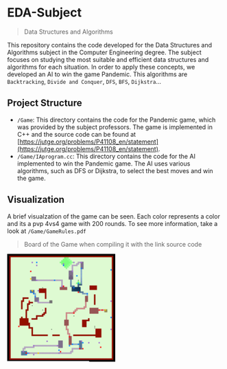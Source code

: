 # EDA-Subject
>Data Structures and Algorithms

This repository contains the code developed for the Data Structures and Algorithms subject in the Computer Engineering degree. The subject focuses on studying the most suitable and efficient data structures and algorithms for each situation. In order to apply these concepts, we developed an AI to win the game Pandemic. This algorithms are `Backtracking`, `Divide and Conquer`, `DFS`, `BFS`, `Dijkstra`...

## Project Structure

-   `/Game`: This directory contains the code for the Pandemic game, which was provided by the subject professors. The game is implemented in C++ and the source code can be found at [https://jutge.org/problems/P41108_en/statement](https://jutge.org/problems/P41108_en/statement).
 -   `/Game/IAprogram.cc`: This directory contains the code for the AI implemented to win the Pandemic game. The AI uses various algorithms, such as DFS or Dijkstra, to select the best moves and win the game.
## Visualization
A brief visualzation of the game can be seen. Each color represents a color and its a pvp 4vs4 game with 200 rounds. 
To see more information, take a look at `/Game/GameRules.pdf`

>Board of the Game when compiling it with the link source code
<img src=https://github.com/MCrumo/EDA-Subject/blob/main/Game/Board.png alt="/Game/Goard.png" width="50%" height="50%" tittle="">



